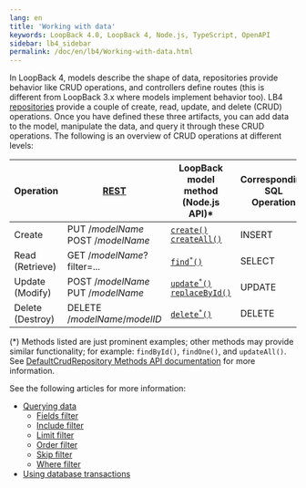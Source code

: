 ```yaml
---
lang: en
title: 'Working with data'
keywords: LoopBack 4.0, LoopBack 4, Node.js, TypeScript, OpenAPI
sidebar: lb4_sidebar
permalink: /doc/en/lb4/Working-with-data.html
---
```


In LoopBack 4, models describe the shape of data, repositories provide behavior
like CRUD operations, and controllers define routes (this is different from
LoopBack 3.x where models implement behavior too). LB4
[repositories](Repositories.md) provide a couple of create, read, update, and
delete (CRUD) operations. Once you have defined these three artifacts, you can
add data to the model, manipulate the data, and query it through these CRUD
operations. The following is an overview of CRUD operations at different levels:

<table>
  <thead>
    <tr>
      <th width="120">Operation</th>
      <th width="360"><a href="https://loopback.io/doc/en/lb4/Routes.html">REST</a></th>
      <th width="300">LoopBack model method<br>(Node.js API)&#42;</th>
      <th width="120">Corresponding SQL<br>Operation</th>
    </tr>
  </thead>
  <tbody>
    <tr>
      <td>Create</td>
      <td>
        PUT /<em>modelName</em>
        <br/>POST /<em>modelName</em>
      </td>
      <td><code><a href="https://loopback.io/doc/en/lb4/apidocs.repository.defaultcrudrepository.create.html" class="external-link" rel="nofollow">create()</a></code>
      <br/><code><a href="https://loopback.io/doc/en/lb4/apidocs.repository.defaultcrudrepository.createall.html" class="external-link" rel="nofollow">createAll()</a></code>
      </td>
      <td>INSERT</td>
    </tr>
    <tr>
      <td>Read (Retrieve)</td>
      <td>GET /<em>modelName</em>?filter=...</td>
      <td><code><a href="https://loopback.io/doc/en/lb4/apidocs.repository.defaultcrudrepository.find.html" class="external-link" rel="nofollow">find<sup>&#42;</sup>()</a></code>
      </td>
      <td>SELECT</td>
    </tr>
    <tr>
      <td>Update (Modify)</td>
      <td>
        POST /<em>modelName</em>
        <br/>PUT /<em>modelName</em>
      </td>
      <td><code><a href="https://loopback.io/doc/en/lb4/apidocs.repository.defaultcrudrepository.update.html" class="external-link" rel="nofollow">update<sup>&#42;</sup>()</a></code>
      <br/><code><a href="https://loopback.io/doc/en/lb4/apidocs.repository.defaultcrudrepository.replacebyid.html" class="external-link" rel="nofollow">replaceById()</a></code>
      </td>
      <td>UPDATE</td>
    </tr>
    <tr>
      <td>Delete (Destroy)</td>
      <td>DELETE /<em>modelName</em>/<em>modelID</em></td>
      <td><code><a href="https://loopback.io/doc/en/lb4/apidocs.repository.defaultcrudrepository.delete.html" class="external-link" rel="nofollow">delete<sup>&#42;</sup>()</a></code>
      </td>
      <td>DELETE</td>
    </tr>
  </tbody>
</table>

(\*) Methods listed are just prominent examples; other methods may provide
similar functionality; for example: `findById()`, `findOne()`,
and `updateAll()`.  See
[DefaultCrudRepository Methods API documentation](https://loopback.io/doc/en/lb4/apidocs.repository.defaultcrudrepository.html#methods)
for more information.

See the following articles for more information:

- [Querying data](Querying-data.html)
  - [Fields filter](Fields-filter.html)
  - [Include filter](Include-filter.html)
  - [Limit filter](Limit-filter.html)
  - [Order filter](Order-filter.html)
  - [Skip filter](Skip-filter.html)
  - [Where filter](Where-filter.html)
- [Using database transactions](Using-database-transactions.html)
